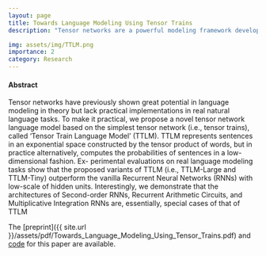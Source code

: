 ```yaml
---
layout: page
title: Towards Language Modeling Using Tensor Trains
description: "Tensor networks are a powerful modeling framework developed for complex quantum systems.  We propose a novel Tensor Train Language Model, as an illustration of how tensor networks can be applied to real-world language modeling datasets. The paper is under review in ICML"

img: assets/img/TTLM.png
importance: 2
category: Research
---
```


#### Abstract

Tensor networks have previously shown great potential in language modeling in theory but lack practical implementations in real natural language tasks. To make it practical, we propose a novel tensor network language model based on the simplest tensor network (i.e., tensor trains), called ‘Tensor Train Language Model’ (TTLM). TTLM represents sentences in an exponential space constructed by the tensor product of words, but in practice alternatively, computes the probabilities of sentences in a low-dimensional fashion. Ex- perimental evaluations on real language modeling tasks show that the proposed variants of TTLM (i.e., TTLM-Large and TTLM-Tiny) outperform the vanilla Recurrent Neural Networks (RNNs) with low-scale of hidden units. Interestingly, we demonstrate that the architectures of Second-order RNNs, Recurrent Arithmetic Circuits, and Multiplicative Integration RNNs are, essentially, special cases of that of TTLM


The [preprint]({{ site.url }}/assets/pdf/Towards_Language_Modeling_Using_Tensor_Trains.pdf) and <a href="https://github.com/tensortrainlm/tensortrainlm">code</a>  for this paper are available.


<!-- <a href="{{ '/assets/pdf/language_modeling_using_tensor.pdf' | prepend: site.baseurl | prepend: site.url }}">report</a> -->
